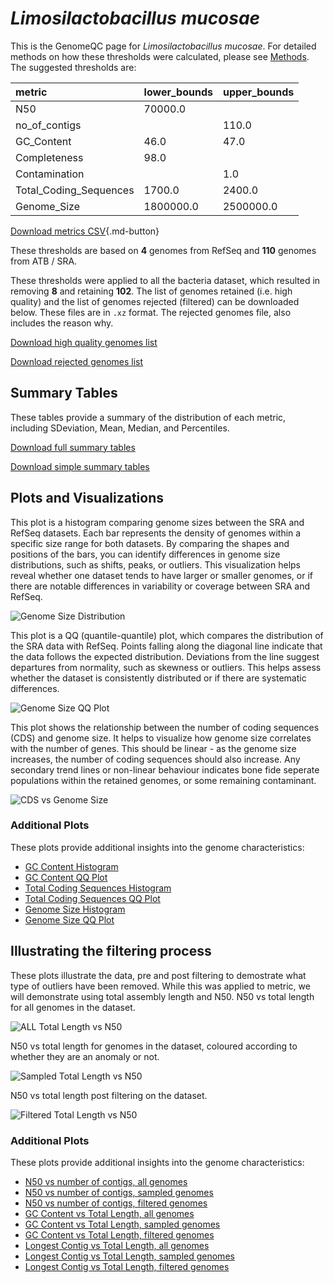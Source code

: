 # *Limosilactobacillus mucosae*

This is the GenomeQC page for *Limosilactobacillus mucosae*. For detailed methods on how these thresholds were calculated, please see [Methods](../../methods.md).
The suggested thresholds are: 

| metric                 | lower_bounds   | upper_bounds   |
|:-----------------------|:---------------|:---------------|
| N50                    | 70000.0        |                |
| no_of_contigs          |                | 110.0          |
| GC_Content             | 46.0           | 47.0           |
| Completeness           | 98.0           |                |
| Contamination          |                | 1.0            |
| Total_Coding_Sequences | 1700.0         | 2400.0         |
| Genome_Size            | 1800000.0      | 2500000.0      |

[Download metrics CSV](Limosilactobacillus_mucosae_metrics.csv){.md-button}


These thresholds are based on **4** genomes from RefSeq and **110** genomes from ATB / SRA.

These thresholds were applied to all the bacteria dataset, which resulted in removing **8** and retaining **102**.
The list of genomes retained (i.e. high quality) and the list of genomes rejected (filtered) can be downloaded below. These files are in `.xz` format. The rejected genomes file, also includes the reason why.

[Download high quality genomes list](Limosilactobacillus_mucosae_high_quality_genomes.csv.xz)


[Download rejected genomes list](Limosilactobacillus_mucosae_filtered_out_genomes.csv.xz)



## Summary Tables
These tables provide a summary of the distribution of each metric, including SDeviation, Mean, Median, and Percentiles.

[Download full summary tables](summary.csv)

[Download simple summary tables](selected_summary.csv)

## Plots and Visualizations

This plot is a histogram comparing genome sizes between the SRA and RefSeq datasets. Each bar represents the density of genomes within a specific size range for both datasets. By comparing the shapes and positions of the bars, you can identify differences in genome size distributions, such as shifts, peaks, or outliers. This visualization helps reveal whether one dataset tends to have larger or smaller genomes, or if there are notable differences in variability or coverage between SRA and RefSeq.

![Genome Size Distribution](Genome_Size_refseq_histogram_kde.png)

This plot is a QQ (quantile-quantile) plot, which compares the distribution of the SRA data with RefSeq. Points falling along the diagonal line indicate that the data follows the expected distribution. Deviations from the line suggest departures from normality, such as skewness or outliers. This helps assess whether the dataset is consistently distributed or if there are systematic differences.

![Genome Size QQ Plot](Genome_Size_refseq_qqplot.png)

This plot shows the relationship between the number of coding sequences (CDS) and genome size. It helps to visualize how genome size correlates with the number of genes. This should be linear - as the genome size increases, the number of coding sequences should also increase. Any secondary trend lines or non-linear behaviour indicates bone fide seperate populations within the retained genomes, or some remaining contaminant. 

![CDS vs Genome Size](Limosilactobacillus_mucosae_CDS_vs_Genome_Size.png)

### Additional Plots

These plots provide additional insights into the genome characteristics:

- [GC Content Histogram](GC_Content_refseq_histogram_kde.png)
- [GC Content QQ Plot](GC_Content_refseq_qqplot.png)
- [Total Coding Sequences Histogram](Total_Coding_Sequences_refseq_histogram_kde.png)
- [Total Coding Sequences QQ Plot](Total_Coding_Sequences_refseq_qqplot.png)
- [Genome Size Histogram](Genome_Size_refseq_histogram_kde.png)
- [Genome Size QQ Plot](Genome_Size_refseq_qqplot.png)
## Illustrating the filtering process
These plots illustrate the data, pre and post filtering to demostrate what type of outliers have been removed. While this was applied to metric, we will demonstrate using total assembly length and N50.
N50 vs total length for all genomes in the dataset.

![ALL Total Length vs N50](Limosilactobacillus_mucosae_all_total_length_N50.png)

N50 vs total length for genomes in the dataset, coloured according to whether they are an anomaly or not.

![Sampled Total Length vs N50](Limosilactobacillus_mucosae_sample_total_length_N50.png)

N50 vs total length post filtering on the dataset.

![Filtered Total Length vs N50](Limosilactobacillus_mucosae_filt_total_length_N50.png)

### Additional Plots

These plots provide additional insights into the genome characteristics:

- [N50 vs number of contigs, all genomes](Limosilactobacillus_mucosae_all_N50_number.png)
- [N50 vs number of contigs, sampled genomes](Limosilactobacillus_mucosae_sample_N50_number.png)
- [N50 vs number of contigs, filtered genomes](Limosilactobacillus_mucosae_filt_N50_number.png)
- [GC Content vs Total Length, all genomes](Limosilactobacillus_mucosae_all_total_length_GC_Content.png)
- [GC Content vs Total Length, sampled genomes](Limosilactobacillus_mucosae_sample_total_length_GC_Content.png)
- [GC Content vs Total Length, filtered genomes](Limosilactobacillus_mucosae_filt_total_length_GC_Content.png)
- [Longest Contig vs Total Length, all genomes](Limosilactobacillus_mucosae_all_total_length_longest.png)
- [Longest Contig vs Total Length, sampled genomes](Limosilactobacillus_mucosae_sample_total_length_longest.png)
- [Longest Contig vs Total Length, filtered genomes](Limosilactobacillus_mucosae_filt_total_length_longest.png)
